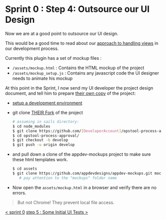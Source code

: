 # Sprint 0 : Step 4: Outsource our UI Design 
Now we are at a good point to outsource our UI design.

This would be a good time to read about our [approach to handling views](../develop/develop_process_views.md) in our development process.

Currently this plugin has a set of mockup files :

+ `/assets/mockup.html` : Contains the HTML mockup of the project
+ `/assets/mockup_setup.js` :  Contains any javascript code the UI designer needs to animate his mockup

At this point in the Sprint, I now send my UI developer the project design document, and tell him to prepare [their own copy](../develop/develop_contribute.md) of the project:

+ [setup a development environment](../develop/develop_setup.md)
+ git clone [THEIR Fork](../develop/develop_contribute_fork.md) of the project
   ```sh
   # assuming in sails directory:
   $ cd node_modules
   $ git clone https://github.com/[DeveloperAccount]/opstool-process-approval.git
   $ cd opstool-process-approval/
   $ git checkout -b develop
   $ git push -u origin develop
   ```

+ and pull down a clone of the appdev-mockups project to make sure these html templates work.
   ```sh 
   $ cd assets
   $ git clone https://github.com/appdevdesigns/appdev-mockups.git mockups
      # pay attention to the "mockups" folder name
   ```

+ Now open the `assets/mockup.html` in a browser and verify there are no errors.
> But not Chrome!  They prevent local file access.  






[< sprint 0](tutorial_sprint0.md)
[step 5 : Some Initial UI Tests >](tutorial_sprint0_04_initialUITests.md) 
